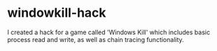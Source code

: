 # windowkill-hack
I created a hack for a game called 'Windows Kill' which includes basic process read and write, as well as chain tracing functionality.
